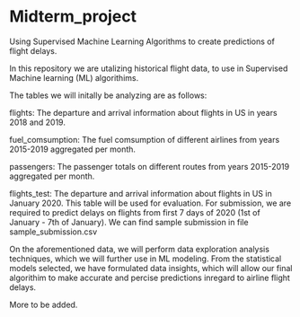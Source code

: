 # Midterm_project
Using Supervised Machine Learning Algorithms to create predictions of flight delays.


In this repository we are utalizing historical flight data, to use in Supervised Machine learning (ML) algorithims.

The tables we will initally be analyzing are as follows: 


flights: The departure and arrival information about flights in US in years 2018 and 2019.

fuel_comsumption: The fuel comsumption of different airlines from years 2015-2019 aggregated per month.

passengers: The passenger totals on different routes from years 2015-2019 aggregated per month.

flights_test: The departure and arrival information about flights in US in January 2020. This table will be used for evaluation. For submission, we are required to predict delays on flights from first 7 days of 2020 (1st of January - 7th of January). We can find sample submission in file sample_submission.csv

On the aforementioned data, we will perform data exploration analysis techniques, which we will further use in ML modeling. From the statistical models selected, we have formulated data insights, which will allow our final algorithim to make accurate and percise predictions inregard to airline flight delays.


More to be added.
